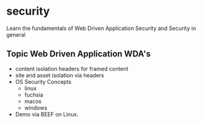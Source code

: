 # security
Learn the fundamentals of Web Driven Application Security and Security in general


## Topic Web Driven Application WDA's
- content isolation headers for framed content
- site and asset isolation via headers
- OS Security Concepts
  - linux
  - fuchsia
  - macos
  - windows
- Demo via BEEF on Linux.

